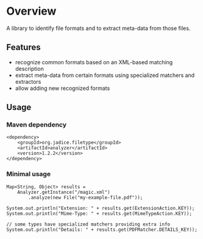 # Overview

A library to identify file formats and to extract meta-data from those files.

## Features

- recognize common formats based on an XML-based matching description
- extract meta-data from certain formats using specialized matchers and extractors
- allow adding new recognized formats

## Usage

### Maven dependency

    <dependency>
        <groupId>org.jadice.filetype</groupId>
        <artifactId>analyzer</artifactId>
        <version>1.2.2</version>
    </dependency>

### Minimal usage

    Map<String, Object> results =
        Analyzer.getInstance("/magic.xml")
            .analyze(new File("my-example-file.pdf"));

    System.out.println("Extension: " + results.get(ExtensionAction.KEY));
    System.out.println("Mime-Type: " + results.get(MimeTypeAction.KEY));

    // some types have specialized matchers providing extra info
    System.out.println("Details: " + results.get(PDFMatcher.DETAILS_KEY));
